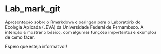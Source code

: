 # Lab_mark_git
Apresentação sobre o Rmarkdown e xaringan para o Laboratório de Ecologia Aplicada (LEVA) da Universidade Federal de Pernambuco. A intenção é mostrar o básico, com algumas funções importantes e exemplos de como fazer.

Espero que esteja informativo!!
